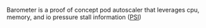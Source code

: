 Barometer is a proof of concept pod autoscaler that leverages cpu, memory, and io pressure stall information ([PSI](https://docs.kernel.org/accounting/psi.html))
